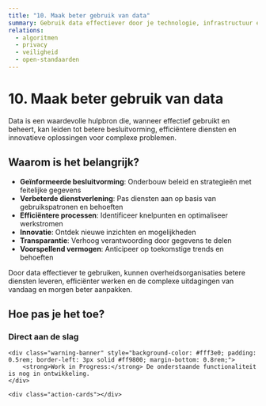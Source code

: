 ```yaml
---
title: "10. Maak beter gebruik van data"
summary: Gebruik data effectiever door je technologie, infrastructuur en processen te verbeteren.
relations:
  - algoritmen
  - privacy
  - veiligheid
  - open-standaarden
---
```


# 10. Maak beter gebruik van data

Data is een waardevolle hulpbron die, wanneer effectief gebruikt en beheert, kan leiden tot betere besluitvorming, efficiëntere diensten en innovatieve oplossingen voor complexe problemen.

## Waarom is het belangrijk?

- **Geïnformeerde besluitvorming**: Onderbouw beleid en strategieën met feitelijke gegevens
- **Verbeterde dienstverlening**: Pas diensten aan op basis van gebruikspatronen en behoeften
- **Efficiëntere processen**: Identificeer knelpunten en optimaliseer werkstromen
- **Innovatie**: Ontdek nieuwe inzichten en mogelijkheden
- **Transparantie**: Verhoog verantwoording door gegevens te delen
- **Voorspellend vermogen**: Anticipeer op toekomstige trends en behoeften

Door data effectiever te gebruiken, kunnen overheidsorganisaties betere diensten leveren, efficiënter werken en de complexe uitdagingen van vandaag en morgen beter aanpakken.

## Hoe pas je het toe?

<div class="direct-aan-de-slag">
    <h3>Direct aan de slag</h3>

    <div class="warning-banner" style="background-color: #fff3e0; padding: 0.5rem; border-left: 3px solid #ff9800; margin-bottom: 0.8rem;">
        <strong>Work in Progress:</strong> De onderstaande functionaliteit is nog in ontwikkeling.
    </div>

    <div class="action-cards"></div>
</div>
